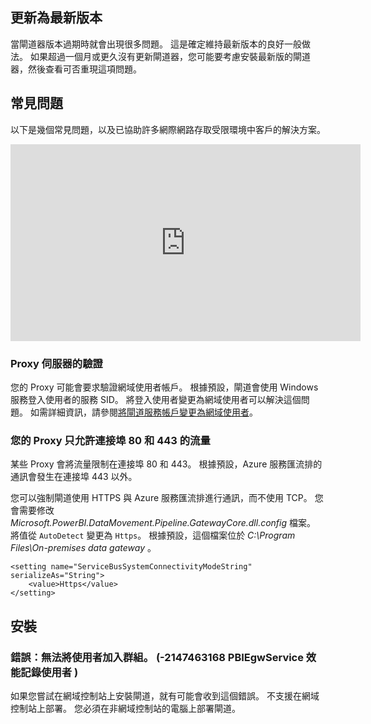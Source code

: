## <a name="update-to-the-latest-version"></a>更新為最新版本
當閘道器版本過期時就會出現很多問題。  這是確定維持最新版本的良好一般做法。  如果超過一個月或更久沒有更新閘道器，您可能要考慮安裝最新版的閘道器，然後查看可否重現這項問題。

## <a name="common-issues"></a>常見問題
以下是幾個常見問題，以及已協助許多網際網路存取受限環境中客戶的解決方案。

<iframe width="560" height="315" src="https://www.youtube.com/embed/-t7RO6mHATI?showinfo=0" frameborder="0" allowfullscreen></iframe>

### <a name="authentication-to-proxy-server"></a>Proxy 伺服器的驗證
您的 Proxy 可能會要求驗證網域使用者帳戶。 根據預設，閘道會使用 Windows 服務登入使用者的服務 SID。 將登入使用者變更為網域使用者可以解決這個問題。 如需詳細資訊，請參閱[將閘道服務帳戶變更為網域使用者](../service-gateway-proxy.md#changing-the-gateway-service-account-to-a-domain-user)。

### <a name="your-proxy-only-allows-ports-80-and-443-traffic"></a>您的 Proxy 只允許連接埠 80 和 443 的流量
某些 Proxy 會將流量限制在連接埠 80 和 443。 根據預設，Azure 服務匯流排的通訊會發生在連接埠 443 以外。

您可以強制閘道使用 HTTPS 與 Azure 服務匯流排進行通訊，而不使用 TCP。 您會需要修改 *Microsoft.PowerBI.DataMovement.Pipeline.GatewayCore.dll.config* 檔案。 將值從 `AutoDetect` 變更為 `Https`。 根據預設，這個檔案位於 *C:\Program Files\On-premises data gateway* 。

```
<setting name="ServiceBusSystemConnectivityModeString" serializeAs="String">
    <value>Https</value>
</setting>
```

## <a name="installation"></a>安裝
### <a name="error-failed-to-add-user-to-group---2147463168---pbiegwservice---performance-log-users---"></a>錯誤：無法將使用者加入群組。  (-2147463168   PBIEgwService   效能記錄使用者   )
如果您嘗試在網域控制站上安裝閘道，就有可能會收到這個錯誤。 不支援在網域控制站上部署。 您必須在非網域控制站的電腦上部署閘道。

